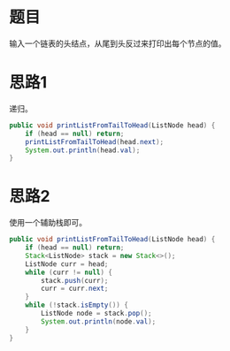 # 题目

输入一个链表的头结点，从尾到头反过来打印出每个节点的值。

# 思路1

递归。

```java
public void printListFromTailToHead(ListNode head) {
    if (head == null) return;
    printListFromTailToHead(head.next);
    System.out.println(head.val);
}
```

# 思路2

使用一个辅助栈即可。

```java
public void printListFromTailToHead(ListNode head) {
    if (head == null) return;
    Stack<ListNode> stack = new Stack<>();
    ListNode curr = head;
    while (curr != null) {
        stack.push(curr);
        curr = curr.next;
    }
    while (!stack.isEmpty()) {
        ListNode node = stack.pop();
        System.out.println(node.val);
    }
}
```

